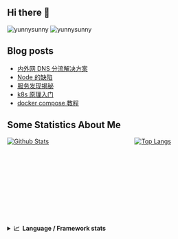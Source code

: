 ## Hi there 👋
![yunnysunny](https://komarev.com/ghpvc/?username=yunnysunny)
![yunnysunny](https://visitor-badge.glitch.me/badge?page_id=yunnysunny.profile)


## Blog posts
<!-- BLOG-POST-LIST:START -->
- [内外网 DNS 分流解决方案](https://blog.whyun.com/posts/local-dns-masq/)
- [Node 的缺陷](https://blog.whyun.com/posts/the-defect-of-node/)
- [服务发现揭秘](https://blog.whyun.com/posts/service-discovery-start/)
- [k8s 原理入门](https://blog.whyun.com/posts/k8s-startup/)
- [docker compose 教程](https://blog.whyun.com/posts/docker-compose-tutorial/)
<!-- BLOG-POST-LIST:END -->


## Some Statistics About Me
<div style="display:flex;">
	<a style="width:500px;" href="https://github.com/anuraghazra/github-readme-stats"><img src="https://github-readme-stats.vercel.app/api?username=yunnysunny&show_icons=true&layout=compact&title_color=ffffff&icon_color=bb2acf&text_color=daf7dc&bg_color=151515" alt="Github Stats"/></a>
	<a style="width:350px;height:200px;" href="https://github.com/anuraghazra/github-readme-stats"><img style="" src="https://github-readme-stats.vercel.app/api/top-langs/?username=yunnysunny&show_icons=true&layout=compact&exclude_repo=yunnysunny.github.io&title_color=ffffff&icon_color=bb2acf&text_color=daf7dc&bg_color=151515" alt="Top Langs" /></a>
</div>
<div style="clear:both;height:1px;"></div>
<details>
  <summary><b>📈&nbsp;&nbsp;Language&nbsp;/&nbsp;Framework stats</b></summary>
  <br/>
<a href="https://profile.codersrank.io/user/yunnysunny/"><img src="https://cr-skills-chart-widget.azurewebsites.net/api/api?username=yunnysunny" /></a>
</details>












